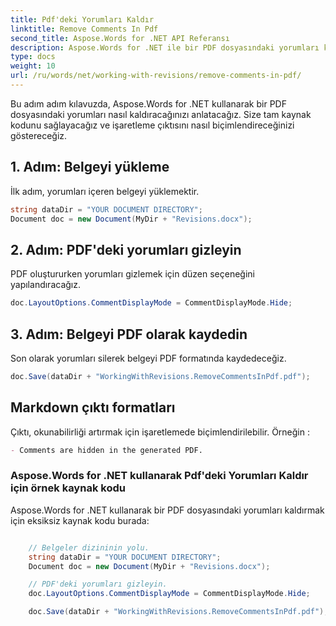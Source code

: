 ```yaml
---
title: Pdf'deki Yorumları Kaldır
linktitle: Remove Comments In Pdf
second_title: Aspose.Words for .NET API Referansı
description: Aspose.Words for .NET ile bir PDF dosyasındaki yorumları kaldırın.
type: docs
weight: 10
url: /ru/words/net/working-with-revisions/remove-comments-in-pdf/
---
```


Bu adım adım kılavuzda, Aspose.Words for .NET kullanarak bir PDF dosyasındaki yorumları nasıl kaldıracağınızı anlatacağız. Size tam kaynak kodunu sağlayacağız ve işaretleme çıktısını nasıl biçimlendireceğinizi göstereceğiz.

## 1. Adım: Belgeyi yükleme

İlk adım, yorumları içeren belgeyi yüklemektir.

```csharp
string dataDir = "YOUR DOCUMENT DIRECTORY";
Document doc = new Document(MyDir + "Revisions.docx");
```

## 2. Adım: PDF'deki yorumları gizleyin

PDF oluştururken yorumları gizlemek için düzen seçeneğini yapılandıracağız.

```csharp
doc.LayoutOptions.CommentDisplayMode = CommentDisplayMode.Hide;
```

## 3. Adım: Belgeyi PDF olarak kaydedin

Son olarak yorumları silerek belgeyi PDF formatında kaydedeceğiz.

```csharp
doc.Save(dataDir + "WorkingWithRevisions.RemoveCommentsInPdf.pdf");
```

## Markdown çıktı formatları

Çıktı, okunabilirliği artırmak için işaretlemede biçimlendirilebilir. Örneğin :

```markdown
- Comments are hidden in the generated PDF.
```

### Aspose.Words for .NET kullanarak Pdf'deki Yorumları Kaldır için örnek kaynak kodu

Aspose.Words for .NET kullanarak bir PDF dosyasındaki yorumları kaldırmak için eksiksiz kaynak kodu burada:

```csharp

	// Belgeler dizininin yolu.
	string dataDir = "YOUR DOCUMENT DIRECTORY";
	Document doc = new Document(MyDir + "Revisions.docx");

	// PDF'deki yorumları gizleyin.
	doc.LayoutOptions.CommentDisplayMode = CommentDisplayMode.Hide;

	doc.Save(dataDir + "WorkingWithRevisions.RemoveCommentsInPdf.pdf");

```
